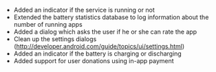 * Added an indicator if the service is running or not
* Extended the battery statistics database to log information about the number of running apps
* Added a dialog which asks the user if he or she can rate the app
* Clean up the settings dialogs (http://developer.android.com/guide/topics/ui/settings.html)
* Added an indicator if the battery is charging or discharging
* Added support for user donations using in-app payment
